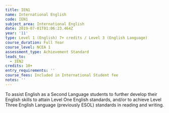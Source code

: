 ```yaml
---
title: IEN1
name: International English
code: IEN1
subject_area: International English
date: 2019-07-01T01:06:23.464Z
year: '11'
type: Level 1 (English) 7+ credits / Level 3 (English Language)
course_duration: Full Year
course_level: NCEA 1
assessment_type: Achievement Standard
leads_to:
  - IEN2
credits: 10+
entry_requirements: ''
course_fees: Included in International Student fee
notes: ''
---
```

To assist English as a Second Language students to further develop their English skills to attain Level One English standards, and/or to achieve Level Three English Language (previously ESOL) standards in reading and writing.
